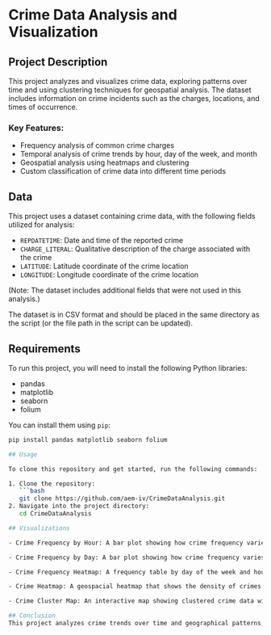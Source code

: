 # Crime Data Analysis and Visualization

## Project Description

This project analyzes and visualizes crime data, exploring patterns over time and using clustering techniques for geospatial analysis. The dataset includes information on crime incidents such as the charges, locations, and times of occurrence.

### Key Features:
- Frequency analysis of common crime charges
- Temporal analysis of crime trends by hour, day of the week, and month
- Geospatial analysis using heatmaps and clustering
- Custom classification of crime data into different time periods

## Data

This project uses a dataset containing crime data, with the following fields utilized for analysis:
- `REPDATETIME`: Date and time of the reported crime
- `CHARGE_LITERAL`: Qualitative description of the charge associated with the crime
- `LATITUDE`: Latitude coordinate of the crime location
- `LONGITUDE`: Longitude coordinate of the crime location

(Note: The dataset includes additional fields that were not used in this analysis.)

The dataset is in CSV format and should be placed in the same directory as the script (or the file path in the script can be updated).

## Requirements

To run this project, you will need to install the following Python libraries:

- pandas
- matplotlib
- seaborn
- folium

You can install them using `pip`:

```bash
pip install pandas matplotlib seaborn folium

## Usage

To clone this repository and get started, run the following commands:

1. Clone the repository:
   ```bash
   git clone https://github.com/aem-iv/CrimeDataAnalysis.git
2. Navigate into the project directory:
   cd CrimeDataAnalysis

## Visualizations

- Crime Frequency by Hour: A bar plot showing how crime frequency varies by hour.

- Crime Frequency by Day: A bar plot showing how crime frequency varies by day of the week.

- Crime Frequency Heatmap: A frequency table by day of the week and hour, providing a heatmap to identify patterns in crime occurrence across different times.

- Crime Heatmap: A geospacial heatmap that shows the density of crimes across different areas.

- Crime Cluster Map: An interactive map showing clustered crime data with popups for crime charges.

## Conclusion
This project analyzes crime trends over time and geographical patterns, providing valuable information for law enforcement, urban planning, community engagement, and public safety efforts.